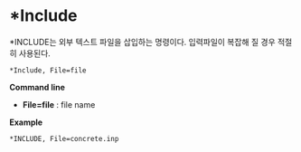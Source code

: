 # *Include

*INCLUDE는 외부 텍스트 파일을 삽입하는 명령이다. 입력파일이 복잡해 질 경우 적절히 사용된다.

```
*Include, File=file 
```

__Command line__

- __File=file__ : file name



__Example__
```
*INCLUDE, File=concrete.inp
```
